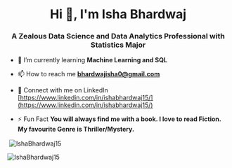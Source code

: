 <h1 align="center">Hi 👋, I'm Isha Bhardwaj</h1>

<h3 align="center">A Zealous Data Science and Data Analytics Professional with Statistics Major</h3>

- 🌱 I’m currently learning **Machine Learning and SQL**

- 📫 How to reach me **bhardwajisha0@gmail.com**

- 📝 Connect with me on LinkedIn [https://www.linkedin.com/in/ishabhardwaj15/](https://www.linkedin.com/in/ishabhardwaj15/)

- ⚡ Fun Fact **You will always find me with a book. I love to read Fiction. My favourite Genre is Thriller/Mystery.**

<p>&nbsp;<img align="center" src="https://github-readme-stats.vercel.app/api?username=IshaBhardwaj15&show_icons=true&locale=en" alt="IshaBhardwaj15" /></p>

<p><img align="left" src="https://github-readme-streak-stats.herokuapp.com/?user=IshaBhardwaj15&" alt="IshaBhardwaj15" /></p>
